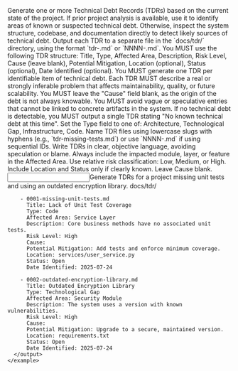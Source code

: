 <instruction id="generate-tdr-documents">
  Generate one or more Technical Debt Records (TDRs) based on the current state of the project.
  If prior project analysis is available, use it to identify areas of known or suspected technical debt.
  Otherwise, inspect the system structure, codebase, and documentation directly to detect likely sources of technical debt.
  Output each TDR to a separate file in the `docs/tdr/` directory, using the format `tdr-<slug>.md` or `NNNN-<slug>.md`.

  <rules>
    <rule>You MUST use the following TDR structure: Title, Type, Affected Area, Description, Risk Level, Cause (leave blank), Potential Mitigation, Location (optional), Status (optional), Date Identified (optional).</rule>
    <rule>You MUST generate one TDR per identifiable item of technical debt.</rule>
    <rule>Each TDR MUST describe a real or strongly inferable problem that affects maintainability, quality, or future scalability.</rule>
    <rule>You MUST leave the "Cause" field blank, as the origin of the debt is not always knowable.</rule>
    <rule>You MUST avoid vague or speculative entries that cannot be linked to concrete artifacts in the system.</rule>
    <rule>If no technical debt is detectable, you MUST output a single TDR stating "No known technical debt at this time".</rule>
  </rules>

  <directives>
    <directive>Set the Type field to one of: Architecture, Technological Gap, Infrastructure, Code.</directive>
    <directive>Name TDR files using lowercase slugs with hyphens (e.g., `tdr-missing-tests.md`) or use `NNNN-<slug>.md` if using sequential IDs.</directive>
    <directive>Write TDRs in clear, objective language, avoiding speculation or blame.</directive>
    <directive>Always include the impacted module, layer, or feature in the Affected Area.</directive>
    <directive>Use relative risk classification: Low, Medium, or High.</directive>
    <directive>Include Location and Status only if clearly known. Leave Cause blank.</directive>
  </directives>

  <examples>
    <example>
      <input>Generate TDRs for a project missing unit tests and using an outdated encryption library.</input>
      <output>
        docs/tdr/

        - 0001-missing-unit-tests.md
          Title: Lack of Unit Test Coverage
          Type: Code
          Affected Area: Service Layer
          Description: Core business methods have no associated unit tests.
          Risk Level: High
          Cause:
          Potential Mitigation: Add tests and enforce minimum coverage.
          Location: services/user_service.py
          Status: Open
          Date Identified: 2025-07-24

        - 0002-outdated-encryption-library.md
          Title: Outdated Encryption Library
          Type: Technological Gap
          Affected Area: Security Module
          Description: The system uses a version with known vulnerabilities.
          Risk Level: High
          Cause:
          Potential Mitigation: Upgrade to a secure, maintained version.
          Location: requirements.txt
          Status: Open
          Date Identified: 2025-07-24
      </output>
    </example>
  </examples>
</instruction>
